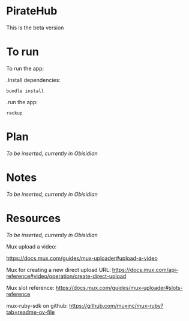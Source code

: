 # PirateHub

This is the beta version

# To run

To run the app:

.Install dependencies:
```
bundle install
```

.run the app:
```
rackup
```

# Plan

_To be inserted, currently in Obisidian_

# Notes
_To be inserted, currently in Obisidian_

# Resources

_To be inserted, currently in Obisidian_

Mux upload a video:

https://docs.mux.com/guides/mux-uploader#upload-a-video

Mux for creating a new direct upload URL:
https://docs.mux.com/api-reference#video/operation/create-direct-upload

Mux slot reference:
https://docs.mux.com/guides/mux-uploader#slots-reference


mux-ruby-sdk on github:
https://github.com/muxinc/mux-ruby?tab=readme-ov-file
